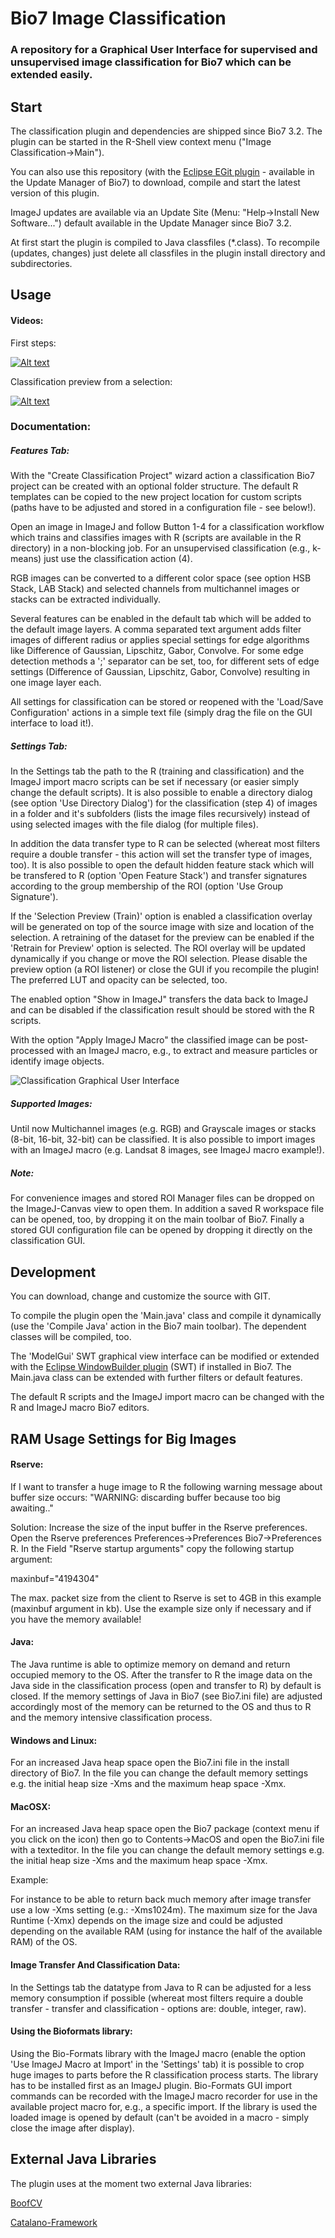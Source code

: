 # Bio7 Image Classification 

### A repository for a Graphical User Interface for supervised and unsupervised image classification for Bio7 which can be extended easily.

## Start

The classification plugin and dependencies are shipped since Bio7 3.2.
The plugin can be started in the R-Shell view context menu ("Image Classification->Main").

You can also use this repository (with the [Eclipse EGit plugin](https://marketplace.eclipse.org/content/egit-git-integration-eclipse) - available in the Update Manager of Bio7) 
to download, compile and start the latest version of this plugin.

ImageJ updates are available via an Update Site (Menu: "Help->Install New Software...")
default available in the Update Manager since Bio7 3.2.

At first start the plugin is compiled to Java classfiles (*.class). 
To recompile (updates, changes) just delete all classfiles in the plugin install directory and subdirectories.

## Usage

#### Videos:

First steps:

[![Alt text](https://img.youtube.com/vi/oWQGk_H1WG4/0.jpg)](https://youtu.be/oWQGk_H1WG4)

Classification preview from a selection:

[![Alt text](https://img.youtube.com/vi/ImY6ZlFfy-Q/0.jpg)](https://youtu.be/ImY6ZlFfy-Q)

### Documentation:

##### Features Tab:

With the "Create Classification Project" wizard action a classification Bio7 project can be created with an optional folder structure.
The default R templates can be copied to the new project location for custom scripts (paths have to be adjusted and stored in a configuration file - see below!).

Open an image in ImageJ and follow Button 1-4 for a classification workflow which trains and classifies images with R (scripts
are available in the R directory) in a non-blocking job. For an unsupervised classification (e.g., k-means) just use the classification action (4).

RGB images can be converted to a different color space (see option HSB Stack, LAB Stack) and selected channels from multichannel images
or stacks can be extracted individually.

Several features can be enabled in the default tab which will be added to the default image layers. 
A comma separated text argument adds filter images of different radius or applies special settings for edge algorithms like Difference of Gaussian, Lipschitz, Gabor, Convolve. 
For some edge detection methods a ';' separator can be set, too, for different sets of edge settings (Difference of Gaussian, Lipschitz, Gabor, Convolve) resulting
in one image layer each.
 
All settings for classification can be stored or reopened with the 'Load/Save Configuration' actions in a simple text file (simply drag the file on the GUI interface to load it!).

##### Settings Tab:

In the Settings tab the path to the R (training and classification) and the ImageJ import macro scripts can be set if necessary (or easier simply change the default scripts).
It is also possible to enable a directory dialog (see option 'Use Directory Dialog') for the classification (step 4) of images in a folder and it's subfolders (lists the image files recursively) 
instead of using selected images with the file dialog (for multiple files).

In addition the data transfer type to R can be selected (whereat most filters require a double transfer - this action will set the transfer type of images, too).
It is also possible to open the default hidden feature stack which will be transfered to R (option 'Open Feature Stack')
and transfer signatures according to the group membership of the ROI (option 'Use Group Signature').

If the 'Selection Preview (Train)' option is enabled a classification overlay will be generated on top of the source image with size and location
of the selection. A retraining of the dataset for the preview can be enabled if the 'Retrain for Preview' option is selected. The ROI overlay will be updated
dynamically if you change or move the ROI selection. Please disable the preview option (a ROI listener) or close the GUI if you recompile the plugin!
The preferred LUT and opacity can be selected, too.

The enabled option "Show in ImageJ" transfers the data back to ImageJ and can be disabled if the classification result should be stored with the R scripts.

With the option "Apply ImageJ Macro" the classified image can be post-processed with an ImageJ macro, e.g., to extract and measure particles or identify image objects.

![Classification Graphical User Interface](classification_gui.png)

##### Supported Images:

Until now Multichannel images (e.g. RGB) and Grayscale images or stacks (8-bit, 16-bit, 32-bit) can be classified. It is also possible
to import images with an ImageJ macro (e.g. Landsat 8 images, see ImageJ macro example!).

##### Note:

For convenience images and stored ROI Manager files can be dropped on the ImageJ-Canvas view to open them. In addition a saved R workspace file can be opened, too, by
dropping it on the main toolbar of Bio7. Finally a stored GUI configuration file can be opened by dropping it directly on the classification GUI.

## Development

You can download, change and customize the source with GIT.

To compile the plugin open the 'Main.java' class and compile it dynamically (use the 'Compile Java' action in the Bio7 main toolbar). The dependent classes will be compiled, too.

The 'ModelGui' SWT graphical view interface can be modified or extended with the [Eclipse WindowBuilder plugin](https://marketplace.eclipse.org/content/windowbuilder) (SWT) if installed in Bio7.
The Main.java class can be extended with further filters or default features. 

The default R scripts and the ImageJ import macro can be changed with the R and ImageJ macro Bio7 editors.

## RAM Usage Settings for Big Images
 
#### Rserve:

If I want to transfer a huge image to R the following warning message about buffer size occurs: "WARNING: discarding buffer because too big awaiting.."

Solution: Increase the size of the input buffer in the Rserve preferences. Open the Rserve preferences Preferences->Preferences Bio7->Preferences R.
In the Field "Rserve startup arguments" copy the following startup argument:

maxinbuf="4194304"

The max. packet size from the client to Rserve is set to 4GB in this example (maxinbuf argument in kb). 
Use the example size only if necessary and if you have the memory available!

#### Java:

The Java runtime is able to optimize memory on demand and return occupied memory to the OS. After the transfer to R the image data on the Java
side in the classification process (open and transfer to R) by default is closed. If the memory settings of Java in Bio7 (see Bio7.ini file) are adjusted accordingly most
of the memory can be returned to the OS and thus to R and the memory intensive classification process.

#### Windows and Linux:

For an increased Java heap space open the Bio7.ini file in the install directory of Bio7. In the file you can change the default memory settings e.g. 
the initial heap size -Xms and the maximum heap space -Xmx.

#### MacOSX:

For an increased Java heap space open the Bio7 package (context menu if you click on the icon) then go to Contents->MacOS and open the Bio7.ini file 
with a texteditor. In the file you can change the default memory settings e.g. the initial heap size -Xms and the maximum heap space -Xmx.

Example:

For instance to be able to return back much memory after image transfer use a low -Xms setting (e.g.: -Xms1024m). The maximum size for the Java Runtime (-Xmx) depends on the image size
and could be adjusted depending on the available RAM (using for instance the half of the available RAM) of the OS.

#### Image Transfer And Classification Data:

In the Settings tab the datatype from Java to R can be adjusted for a less memory consumption if possible (whereat most filters require a double transfer - transfer and classification - options are: double, integer, raw).

#### Using the Bioformats library:

Using the Bio-Formats library with the ImageJ macro (enable the option 'Use ImageJ Macro at Import' in the 'Settings' tab) it is possible to crop huge images to parts before the R classification process starts.
The library has to be installed first as an ImageJ plugin.
Bio-Formats GUI import commands can be recorded with the ImageJ macro recorder for use in the available project macro for, e.g., a specific import.
If the library is used the loaded image is opened by default (can't be avoided in a macro - simply close the image after display).

## External Java Libraries

The plugin uses at the moment two external Java libraries:

[BoofCV](https://boofcv.org)

[Catalano-Framework](https://github.com/DiegoCatalano/Catalano-Framework)




